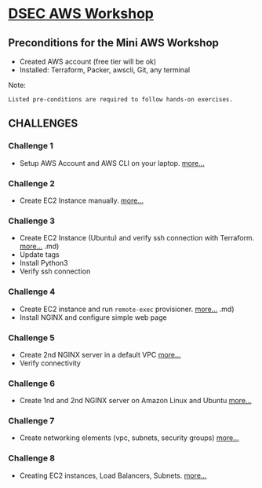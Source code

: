 # [DSEC AWS Workshop](https://www.meetup.com/Data-Science-and-Engineering-Club/events/253702254/)

## Preconditions for the Mini AWS Workshop

- Created AWS account (free tier will be ok)
- Installed: Terraform, Packer, awscli, Git, any terminal

Note:
    
    Listed pre-conditions are required to follow hands-on exercises.

## CHALLENGES

### Challenge 1
- Setup AWS Account and AWS CLI on your laptop. [more...](Challenge-01-Setup/README.md)

### Challenge 2
- Create EC2 Instance manually. [more...](https://aws.amazon.com/ec2)

### Challenge 3
- Create EC2 Instance (Ubuntu) and verify ssh connection with Terraform. [more...](Challenge-03-EC2-Provisioner/README.md)
.md)
- Update tags
- Install Python3
- Verify ssh connection

### Challenge 4
- Create EC2 instance and run ```remote-exec``` provisioner. [more...](Challenge-04-EC2-WebServer/README.md)
.md)
- Install NGINX and configure simple web page

### Challenge 5
- Create 2nd NGINX server in a default VPC [more...](Challenge_05/README-C5.md)
- Verify connectivity

### Challenge 6
- Create 1nd and 2nd NGINX server on Amazon Linux and Ubuntu [more...](Challenge_06/README-C6.md)

### Challenge 7
- Create networking elements (vpc, subnets, security groups) [more...](Challenge_07/README-C7.md)

### Challenge 8
- Creating EC2 instances, Load Balancers, Subnets. [more...](Challenge_08/README-C8.md)
